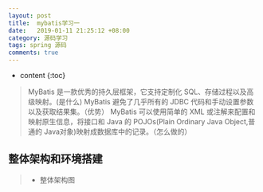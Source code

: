 ```yaml
---
layout: post
title:  mybatis学习一
date:   2019-01-11 21:25:12 +08:00
category: 源码学习
tags: spring 源码
comments: true
---
```


* content
{:toc}

> MyBatis 是一款优秀的持久层框架，它支持定制化 SQL、存储过程以及高级映射。(是什么)
> MyBatis 避免了几乎所有的 JDBC 代码和手动设置参数以及获取结果集。（优势）
> MyBatis 可以使用简单的 XML 或注解来配置和映射原生信息，将接口和 Java 的 POJOs(Plain Ordinary Java Object,普通的 Java对象)映射成数据库中的记录。（怎么做的）




## 整体架构和环境搭建

>- 整体架构图

